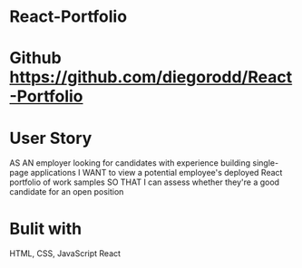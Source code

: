 # React-Portfolio

# Github https://github.com/diegorodd/React-Portfolio


# User Story
AS AN employer looking for candidates with experience building single-page applications
I WANT to view a potential employee's deployed React portfolio of work samples
SO THAT I can assess whether they're a good candidate for an open position

# Bulit with 
HTML, CSS, JavaScript
React

